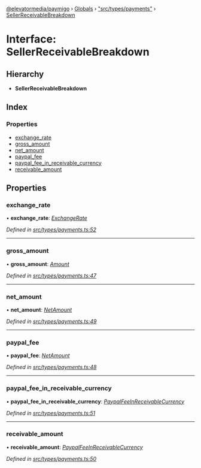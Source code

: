 [@elevatormedia/paymigo](../README.md) › [Globals](../globals.md) › ["src/types/payments"](../modules/_src_types_payments_.md) › [SellerReceivableBreakdown](_src_types_payments_.sellerreceivablebreakdown.md)

# Interface: SellerReceivableBreakdown

## Hierarchy

-   **SellerReceivableBreakdown**

## Index

### Properties

-   [exchange_rate](_src_types_payments_.sellerreceivablebreakdown.md#exchange_rate)
-   [gross_amount](_src_types_payments_.sellerreceivablebreakdown.md#gross_amount)
-   [net_amount](_src_types_payments_.sellerreceivablebreakdown.md#net_amount)
-   [paypal_fee](_src_types_payments_.sellerreceivablebreakdown.md#paypal_fee)
-   [paypal_fee_in_receivable_currency](_src_types_payments_.sellerreceivablebreakdown.md#paypal_fee_in_receivable_currency)
-   [receivable_amount](_src_types_payments_.sellerreceivablebreakdown.md#receivable_amount)

## Properties

### exchange_rate

• **exchange_rate**: _[ExchangeRate](_src_types_payments_.exchangerate.md)_

_Defined in [src/types/payments.ts:52](https://github.com/ELEVATORmedia/paymigo/blob/a9a7ad7/src/types/payments.ts#L52)_

---

### gross_amount

• **gross_amount**: _[Amount](_src_types_common_.amount.md)_

_Defined in [src/types/payments.ts:47](https://github.com/ELEVATORmedia/paymigo/blob/a9a7ad7/src/types/payments.ts#L47)_

---

### net_amount

• **net_amount**: _[NetAmount](_src_types_payments_.netamount.md)_

_Defined in [src/types/payments.ts:49](https://github.com/ELEVATORmedia/paymigo/blob/a9a7ad7/src/types/payments.ts#L49)_

---

### paypal_fee

• **paypal_fee**: _[NetAmount](_src_types_payments_.netamount.md)_

_Defined in [src/types/payments.ts:48](https://github.com/ELEVATORmedia/paymigo/blob/a9a7ad7/src/types/payments.ts#L48)_

---

### paypal_fee_in_receivable_currency

• **paypal_fee_in_receivable_currency**: _[PaypalFeeInReceivableCurrency](_src_types_payments_.paypalfeeinreceivablecurrency.md)_

_Defined in [src/types/payments.ts:51](https://github.com/ELEVATORmedia/paymigo/blob/a9a7ad7/src/types/payments.ts#L51)_

---

### receivable_amount

• **receivable_amount**: _[PaypalFeeInReceivableCurrency](_src_types_payments_.paypalfeeinreceivablecurrency.md)_

_Defined in [src/types/payments.ts:50](https://github.com/ELEVATORmedia/paymigo/blob/a9a7ad7/src/types/payments.ts#L50)_
